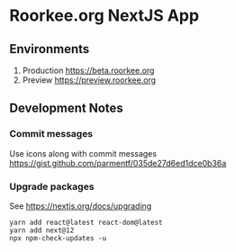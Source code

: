 # Roorkee.org NextJS App

## Environments
1. Production https://beta.roorkee.org
2. Preview https://preview.roorkee.org

## Development Notes

### Commit messages
Use icons along with commit messages https://gist.github.com/parmentf/035de27d6ed1dce0b36a

### Upgrade packages

See https://nextjs.org/docs/upgrading

```
yarn add react@latest react-dom@latest
yarn add next@12
npx npm-check-updates -u
```